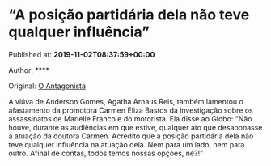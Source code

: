 
# “A posição partidária dela não teve qualquer influência”

Published at: **2019-11-02T08:37:59+00:00**

Author: ****

Original: [O Antagonista](https://www.oantagonista.com/brasil/a-posicao-partidaria-dela-nao-teve-qualquer-influencia/)

A viúva de Anderson Gomes, Agatha Arnaus Reis, também lamentou o afastamento da promotora Carmen Eliza Bastos da investigação sobre os assassinatos de Marielle Franco e do motorista.
Ela disse ao Globo:
“Não houve, durante as audiências em que estive, qualquer ato que desabonasse a atuação da doutora Carmen. Acredito que a posição partidária dela não teve qualquer influência na atuação dela. Nem para um lado, nem para outro. Afinal de contas, todos temos nossas opções, né?!”

